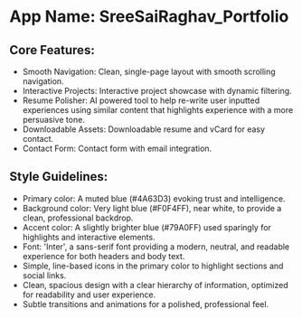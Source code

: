 # **App Name**: SreeSaiRaghav_Portfolio

## Core Features:

- Smooth Navigation: Clean, single-page layout with smooth scrolling navigation.
- Interactive Projects: Interactive project showcase with dynamic filtering.
- Resume Polisher: AI powered tool to help re-write user inputted experiences using similar content that highlights experience with a more persuasive tone.
- Downloadable Assets: Downloadable resume and vCard for easy contact.
- Contact Form: Contact form with email integration.

## Style Guidelines:

- Primary color: A muted blue (#4A63D3) evoking trust and intelligence.
- Background color: Very light blue (#F0F4FF), near white, to provide a clean, professional backdrop.
- Accent color: A slightly brighter blue (#79A0FF) used sparingly for highlights and interactive elements.
- Font: 'Inter', a sans-serif font providing a modern, neutral, and readable experience for both headers and body text.
- Simple, line-based icons in the primary color to highlight sections and social links.
- Clean, spacious design with a clear hierarchy of information, optimized for readability and user experience.
- Subtle transitions and animations for a polished, professional feel.